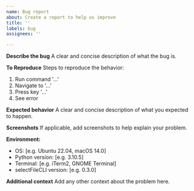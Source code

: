```yaml
---
name: Bug report
about: Create a report to help us improve
title: ''
labels: bug
assignees: ''

---
```


**Describe the bug**
A clear and concise description of what the bug is.

**To Reproduce**
Steps to reproduce the behavior:
1. Run command '...'
2. Navigate to '...'
3. Press key '...'
4. See error

**Expected behavior**
A clear and concise description of what you expected to happen.

**Screenshots**
If applicable, add screenshots to help explain your problem.

**Environment:**
 - OS: [e.g. Ubuntu 22.04, macOS 14.0]
 - Python version: [e.g. 3.10.5]
 - Terminal: [e.g. iTerm2, GNOME Terminal]
 - selectFileCLI version: [e.g. 0.3.0]

**Additional context**
Add any other context about the problem here.